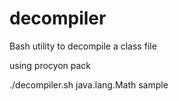 # decompiler
Bash utility to decompile a class file 

using procyon pack

./decompiler.sh java.lang.Math
sample
